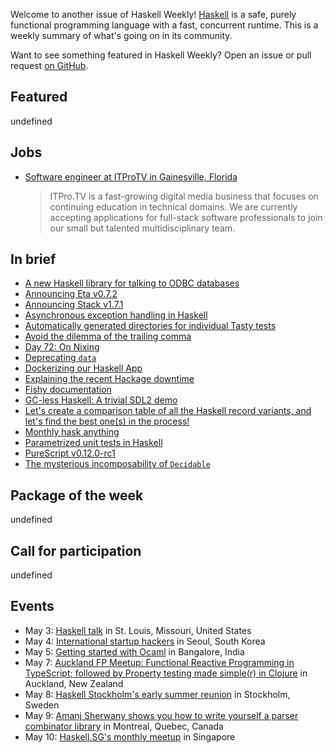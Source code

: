<!-- 2018-05-03 unpublished -->

Welcome to another issue of Haskell Weekly!
[Haskell](https://haskell-lang.org) is a safe, purely functional programming language with a fast, concurrent runtime.
This is a weekly summary of what's going on in its community.

Want to see something featured in Haskell Weekly?
Open an issue or pull request [on GitHub](https://github.com/haskellweekly/haskellweekly.github.io).

## Featured

undefined

## Jobs

-   [Software engineer at ITProTV in Gainesville, Florida](https://functionaljobs.com/jobs/9080-software-engineer-developer-at-itprotv)

    > ITPro.TV is a fast-growing digital media business that focuses on continuing education in technical domains. We are currently accepting applications for full-stack software professionals to join our small but talented multidisciplinary team.

## In brief

-   [A new Haskell library for talking to ODBC databases](https://www.fpcomplete.com/blog/2018/05/haskell-library-talking-odbc-databases)
-   [Announcing Eta v0.7.2](https://blog.eta-lang.org/https-blog-eta-lang-org-announcing-eta-v0-7-2-c1f60e0ab068)
-   [Announcing Stack v1.7.1](https://mail.haskell.org/pipermail/haskell-cafe/2018-April/128997.html)
-   [Asynchronous exception handling in Haskell](https://www.fpcomplete.com/blog/2018/04/async-exception-handling-haskell)
-   [Automatically generated directories for individual Tasty tests](http://nmattia.com/posts/2018-04-30-tasty-test-names.html)
-   [Avoid the dilemma of the trailing comma](https://www.joachim-breitner.de/blog/739-Avoid_the_dilemma_of_the_trailing_comma)
-   [Day 72: On Nixing](https://www.dabolivar.com/posts/day-72/)
-   [Deprecating `data`](https://functionalstuff.svbtle.com/data-as-newtype)
-   [Dockerizing our Haskell App](https://mmhaskell.com/blog/2018/4/25/dockerizing-our-haskell-app)
-   [Explaining the recent Hackage downtime](https://blog.hackage.haskell.org/posts/2018-04-26-downtime.html)
-   [Fishy documentation](https://medium.com/@fintan.halpenny/fishy-documentation-c1b47f43bf62)
-   [GC-less Haskell: A trivial SDL2 demo](https://np.reddit.com/r/haskell/comments/8fdh8q/gcless_haskell_a_trivial_sdl2_demo/)
-   [Let's create a comparison table of all the Haskell record variants, and let's find the best one(s) in the process!](https://np.reddit.com/r/haskell/comments/8g8ojm/lets_create_a_comparison_table_of_all_the_haskell/)
-   [Monthly hask anything](https://np.reddit.com/r/haskell/comments/8g11kl/monthly_hask_anything_may_2018/)
-   [Parametrized unit tests in Haskell](http://blog.ploeh.dk/2018/04/30/parametrised-unit-tests-in-haskell/)
-   [PureScript v0.12.0-rc1](https://github.com/purescript/purescript/releases/tag/v0.12.0-rc1)
-   [The mysterious incomposability of `Decidable`](http://h2.jaguarpaw.co.uk/posts/mysterious-incomposability-of-decidable/)

## Package of the week

undefined

## Call for participation

undefined

## Events

-   May 3: [Haskell talk](https://www.meetup.com/STL-Polyglots/events/247260162/) in St. Louis, Missouri, United States
-   May 4: [International startup hackers](https://www.meetup.com/Hackers-beyond-professor-level/events/249490982/) in Seoul, South Korea
-   May 5: [Getting started with Ocaml](https://www.meetup.com/fosscafe/events/248985815/) in Bangalore, India
-   May 7: [Auckland FP Meetup: Functional Reactive Programming in TypeScript; followed by Property testing made simple(r) in Clojure](https://www.meetup.com/Functional-Programming-Auckland/events/249958154/) in Auckland, New Zealand
-   May 8: [Haskell Stockholm's early summer reunion](https://www.meetup.com/Haskell-Stockholm/events/249828457/) in Stockholm, Sweden
-   May 9: [Amanj Sherwany shows you how to write yourself a parser combinator library](https://www.meetup.com/lambda-montreal/events/249711194/) in Montreal, Quebec, Canada
-   May 10: [Haskell.SG's monthly meetup](https://www.meetup.com/HASKELL-SG/events/248176876/) in Singapore
